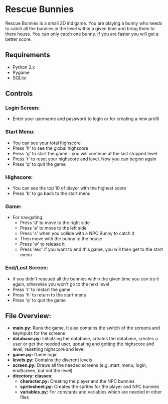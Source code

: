 # Rescue Bunnies
Rescue Bunnies is a small 2D indigame. You are playing a bunny who needs to catch all the bunnies in the level within a given time and bring them to there house.
You can only catch one bunny.
If you are faster you will get a better score. 

## Requirements
- Python 3.x
- Pygame
- SQLite

## Controls
### Login Screen:
  - Enter your username and password to login or for creating a new profil

### Start Menu:
  - You can see your total highscore
  - Press 'h' to see the global highscore
  - Press 'g' to start the game - you will continue at the last stopped level
  - Press 'r' to reset your highscore and level. Now you can beginn again
  - Press 'q' to quit the game

### Highscore:
  - You can see the top 10 of player with the highest score
  - Press 'b' to go back to the start menu

### Game:
  - For navigating:
    - Press 'd' to move to the right side
    - Press 'a' to move to the left side
    - Press 's' when you collide with a NPC Bunny to catch it
    - Then move with the bunny to the house
    - Press 'w' to release it
    - Press 'esc' if you want to end this game, you will then get to the start menu

### End/Lost Screen:
  - if you didn't rescued all the bunnies within the given time you can try it again, otherwise you won't go to the next level
  - Press 'r' to restart the game
  - Press 'h' to return to the start menu
  - Press 'q' to quit the game

## File Overview:
  - **main.py:** Runs the game. It also contains the switch of the screens and keyinputs for the screens 
  - **database.py:** Initialzing the database, creates the database, creates a user or get the needed user, updating and getting the highscore and level, resetting highscore and level
  - **game.py:** Game logic
  - **levels.py:** Contains the diverent levels 
  - **screen.py:** Draws all the needed screens (e.g. start_menu, login, endScreen, but not the level)
  - **directory: classes:**
      - **character.py:** Creating the player and the NPC bunnies
      - **spritesheet.py:** Creates the sprites for the player and NPC bunnies
      - **variables.py:** For constants and variables which are needed in other files
